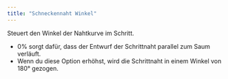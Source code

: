 ```yaml
---
title: "Schneckennaht Winkel"
---
```


Steuert den Winkel der Nahtkurve im Schritt.

- 0% sorgt dafür, dass der Entwurf der Schrittnaht parallel zum Saum verläuft.
- Wenn du diese Option erhöhst, wird die Schrittnaht in einem Winkel von 180° gezogen.




